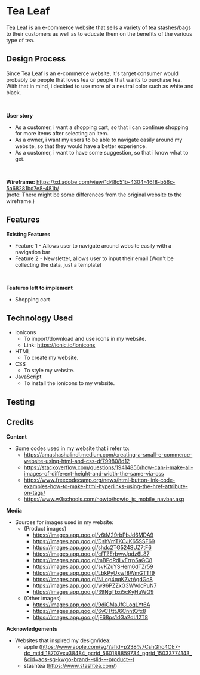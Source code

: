 # Tea Leaf
Tea Leaf is an e-commerce website that sells a variety of tea stashes/bags to their customers as well as to educate them on the benefits of the various type of tea.

## Design Process
Since Tea Leaf is an e-commerce website, it's target consumer would probably be people that loves tea or people that wants to purchase tea. With that in mind, i decided to use more of a neutral color such as white and black.

<br>

**User story** 
<br>
- As a customer, i want a shopping cart, so that i can continue shopping for more items after selecting an item.
- As a owner, i want my users to be able to navigate easily around my website, so that they would have a better experience.
- As a customer, i want to have some suggestion, so that i know what to get.

<br>

**Wireframe:**
https://xd.adobe.com/view/1d48c51b-4304-46f8-b56c-5a68281bd7e8-481b/
<br>
(note: There might be some differences from the original website to the wireframe.)

## Features
**Existing Features** <br>
- Feature 1 - Allows user to navigate around website easily with a navigation bar
- Feature 2 - Newsletter, allows user to input their email (Won't be collecting the data, just a template)


<br>

**Features left to implement** <br>
- Shopping cart

## Technology Used
* Ionicons
    * To import/download and use icons in my website.
    * Link: https://ionic.io/ionicons
* HTML
    * To create my website.
* CSS
    * To style my website.
* JavaScript
    * To install the ionicons to my website.

## Testing


## Credits
**Content**
* Some codes used in my website that i refer to:
    * https://amashashalindi.medium.com/creating-a-small-e-commerce-website-using-html-and-css-df799808d12
    * https://stackoverflow.com/questions/19414856/how-can-i-make-all-images-of-different-height-and-width-the-same-via-css
    * https://www.freecodecamp.org/news/html-button-link-code-examples-how-to-make-html-hyperlinks-using-the-href-attribute-on-tags/
    * https://www.w3schools.com/howto/howto_js_mobile_navbar.asp
    

**Media**
* Sources for images used in my website:
    * (Product images)
        * https://images.app.goo.gl/v6tM29rbPbJd6MDA9
        * https://images.app.goo.gl/DshVmTKCJK65SSF69
        * https://images.app.goo.gl/shdc2TG524SUZ7tF6
        * https://images.app.goo.gl/cfTZErbwyJgdz6L87
        * https://images.app.goo.gl/mBPdRdLyErrpSaGC8
        * https://images.app.goo.gl/svKZuYSHem6dTZr59
        * https://images.app.goo.gl/LbkPyUxwf8WmGTTf9
        * https://images.app.goo.gl/NLcg4qqKZytAgdGo8
        * https://images.app.goo.gl/w96PZZxG3WVdcPuN7
        * https://images.app.goo.gl/39NgTbxi5cKyHuWQ9
    * (Other images)
        * https://images.app.goo.gl/9diGMaJfCLoqLYt6A
        * https://images.app.goo.gl/6vCTtttJ6CnntQfx8
        * https://images.app.goo.gl/jF68ps1dGa2dL12T8

**Acknowledgements**
* Websites that inspired my design/idea:
    * apple (https://www.apple.com/sg/?afid=p238%7CshGhc4OE7-dc_mtid_18707vxu38484_pcrid_560188859734_pgrid_15033774143_&cid=aos-sg-kwgo-brand--slid---product--)
    * stashtea (https://www.stashtea.com/)



